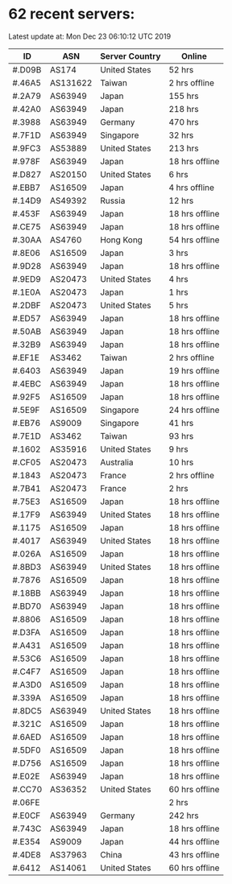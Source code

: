 # 62 recent servers:

Latest update at: Mon Dec 23 06:10:12 UTC 2019

| ID | ASN | Server Country | Online |
| -- | --- | -------------- | ------ |
| #.D09B | AS174 | United States | 52 hrs |
| #.46A5 | AS131622 | Taiwan | 2 hrs offline |
| #.2A79 | AS63949 | Japan | 155 hrs |
| #.42A0 | AS63949 | Japan | 218 hrs |
| #.3988 | AS63949 | Germany | 470 hrs |
| #.7F1D | AS63949 | Singapore | 32 hrs |
| #.9FC3 | AS53889 | United States | 213 hrs |
| #.978F | AS63949 | Japan | 18 hrs offline |
| #.D827 | AS20150 | United States | 6 hrs |
| #.EBB7 | AS16509 | Japan | 4 hrs offline |
| #.14D9 | AS49392 | Russia | 12 hrs |
| #.453F | AS63949 | Japan | 18 hrs offline |
| #.CE75 | AS63949 | Japan | 18 hrs offline |
| #.30AA | AS4760 | Hong Kong | 54 hrs offline |
| #.8E06 | AS16509 | Japan | 3 hrs |
| #.9D28 | AS63949 | Japan | 18 hrs offline |
| #.9ED9 | AS20473 | United States | 4 hrs |
| #.1E0A | AS20473 | Japan | 1 hrs |
| #.2DBF | AS20473 | United States | 5 hrs |
| #.ED57 | AS63949 | Japan | 18 hrs offline |
| #.50AB | AS63949 | Japan | 18 hrs offline |
| #.32B9 | AS63949 | Japan | 18 hrs offline |
| #.EF1E | AS3462 | Taiwan | 2 hrs offline |
| #.6403 | AS63949 | Japan | 19 hrs offline |
| #.4EBC | AS63949 | Japan | 18 hrs offline |
| #.92F5 | AS16509 | Japan | 18 hrs offline |
| #.5E9F | AS16509 | Singapore | 24 hrs offline |
| #.EB76 | AS9009 | Singapore | 41 hrs |
| #.7E1D | AS3462 | Taiwan | 93 hrs |
| #.1602 | AS35916 | United States | 9 hrs |
| #.CF05 | AS20473 | Australia | 10 hrs |
| #.1843 | AS20473 | France | 2 hrs offline |
| #.7B41 | AS20473 | France | 2 hrs |
| #.75E3 | AS16509 | Japan | 18 hrs offline |
| #.17F9 | AS63949 | United States | 18 hrs offline |
| #.1175 | AS16509 | Japan | 18 hrs offline |
| #.4017 | AS63949 | United States | 18 hrs offline |
| #.026A | AS16509 | Japan | 18 hrs offline |
| #.8BD3 | AS63949 | United States | 18 hrs offline |
| #.7876 | AS16509 | Japan | 18 hrs offline |
| #.18BB | AS63949 | Japan | 18 hrs offline |
| #.BD70 | AS63949 | Japan | 18 hrs offline |
| #.8806 | AS16509 | Japan | 18 hrs offline |
| #.D3FA | AS16509 | Japan | 18 hrs offline |
| #.A431 | AS16509 | Japan | 18 hrs offline |
| #.53C6 | AS16509 | Japan | 18 hrs offline |
| #.C4F7 | AS16509 | Japan | 18 hrs offline |
| #.A3D0 | AS16509 | Japan | 18 hrs offline |
| #.339A | AS16509 | Japan | 18 hrs offline |
| #.8DC5 | AS63949 | United States | 18 hrs offline |
| #.321C | AS16509 | Japan | 18 hrs offline |
| #.6AED | AS16509 | Japan | 18 hrs offline |
| #.5DF0 | AS16509 | Japan | 18 hrs offline |
| #.D756 | AS16509 | Japan | 18 hrs offline |
| #.E02E | AS63949 | Japan | 18 hrs offline |
| #.CC70 | AS36352 | United States | 60 hrs offline |
| #.06FE |  |  | 2 hrs |
| #.E0CF | AS63949 | Germany | 242 hrs |
| #.743C | AS63949 | Japan | 18 hrs offline |
| #.E354 | AS9009 | Japan | 44 hrs offline |
| #.4DE8 | AS37963 | China | 43 hrs offline |
| #.6412 | AS14061 | United States | 60 hrs offline |

